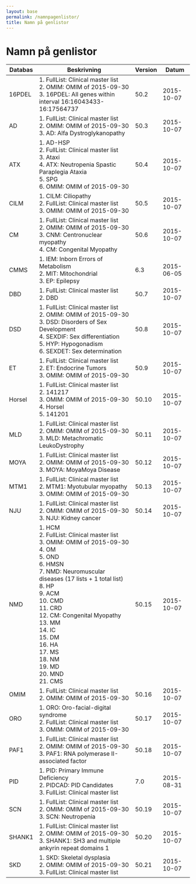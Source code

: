 ```yaml
---
layout: base
permalink: /namnpagenlistor/
title: Namn på genlistor
---
```


# Namn på genlistor

|Databas|Beskrivning|Version|Datum|
|---|---|---|---|
|16PDEL|1. FullList: Clinical master list<br />2. OMIM: OMIM of 2015-09-30<br />3. 16PDEL: All genes within interval 16:16043433-16:17564737<br />|50.2|2015-10-07|
|AD|1. FullList: Clinical master list<br />2. OMIM: OMIM of 2015-09-30<br />3. AD: Alfa Dystroglykanopathy<br />|50.3|2015-10-07|
|ATX|1. AD-HSP<br />2. FullList: Clinical master list<br />3. Ataxi<br />4. ATX: Neutropenia Spastic Paraplegia Ataxia<br />5. SPG<br />6. OMIM: OMIM of 2015-09-30<br />|50.4|2015-10-07|
|CILM|1. CILM: Ciliopathy<br />2. FullList: Clinical master list<br />3. OMIM: OMIM of 2015-09-30<br />|50.5|2015-10-07|
|CM|1. FullList: Clinical master list<br />2. OMIM: OMIM of 2015-09-30<br />3. CNM: Centronuclear myopathy<br />4. CM: Congenital Myopathy<br />|50.6|2015-10-07|
|CMMS|1. IEM: Inborn Errors of Metabolism<br />2. MIT: Mitochondrial<br />3. EP: Epilepsy<br />|6.3|2015-06-05|
|DBD|1. FullList: Clinical master list<br />2. DBD<br />|50.7|2015-10-07|
|DSD|1. FullList: Clinical master list<br />2. OMIM: OMIM of 2015-09-30<br />3. DSD: Disorders of Sex Development<br />4. SEXDIF: Sex differentiation<br />5. HYP: Hypogonadism<br />6. SEXDET: Sex determination<br />|50.8|2015-10-07|
|ET|1. FullList: Clinical master list<br />2. ET: Endocrine Tumors<br />3. OMIM: OMIM of 2015-09-30<br />|50.9|2015-10-07|
|Horsel|1. FullList: Clinical master list<br />2. 141217<br />3. OMIM: OMIM of 2015-09-30<br />4. Horsel<br />5. 141201<br />|50.10|2015-10-07|
|MLD|1. FullList: Clinical master list<br />2. OMIM: OMIM of 2015-09-30<br />3. MLD: Metachromatic LeukoDystrophy<br />|50.11|2015-10-07|
|MOYA|1. FullList: Clinical master list<br />2. OMIM: OMIM of 2015-09-30<br />3. MOYA: MoyaMoya Disease<br />|50.12|2015-10-07|
|MTM1|1. FullList: Clinical master list<br />2. MTM1: Myotubular myopathy<br />3. OMIM: OMIM of 2015-09-30<br />|50.13|2015-10-07|
|NJU|1. FullList: Clinical master list<br />2. OMIM: OMIM of 2015-09-30<br />3. NJU: Kidney cancer<br />|50.14|2015-10-07|
|NMD|1. HCM<br />2. FullList: Clinical master list<br />3. OMIM: OMIM of 2015-09-30<br />4. OM<br />5. OND<br />6. HMSN<br />7. NMD: Neuromuscular diseases (17 lists + 1 total list)<br />8. HP<br />9. ACM<br />10. CMD<br />11. CRD<br />12. CM: Congenital Myopathy<br />13. MM<br />14. IC<br />15. DM<br />16. HA<br />17. MS<br />18. NM<br />19. MD<br />20. MND<br />21. CMS<br />|50.15|2015-10-07|
|OMIM|1. FullList: Clinical master list<br />2. OMIM: OMIM of 2015-09-30<br />|50.16|2015-10-07|
|ORO|1. ORO: Oro-facial-digital syndrome<br />2. FullList: Clinical master list<br />3. OMIM: OMIM of 2015-09-30<br />|50.17|2015-10-07|
|PAF1|1. FullList: Clinical master list<br />2. OMIM: OMIM of 2015-09-30<br />3. PAF1: RNA polymerase II-associated factor<br />|50.18|2015-10-07|
|PID|1. PID: Primary Immune Deficiency<br />2. PIDCAD: PID Candidates<br />3. FullList: Clinical master list<br />|7.0|2015-08-31|
|SCN|1. FullList: Clinical master list<br />2. OMIM: OMIM of 2015-09-30<br />3. SCN: Neutropenia<br />|50.19|2015-10-07|
|SHANK1|1. FullList: Clinical master list<br />2. OMIM: OMIM of 2015-09-30<br />3. SHANK1: SH3 and multiple ankyrin repeat domains 1<br />|50.20|2015-10-07|
|SKD|1. SKD: Skeletal dysplasia<br />2. OMIM: OMIM of 2015-09-30<br />3. FullList: Clinical master list<br />|50.21|2015-10-07|
